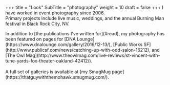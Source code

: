 +++
title = "Look"
SubTitle = "photography"
weight = 10
draft = false
+++
I have worked in event photography since 2006.<br />
Primary projects include live music, weddings, and the annual Burning Man festival in Black Rock City, NV.
<p align="center">
<!--  <iframe src="https://thatguywiththemohawk.smugmug.com/frame/slideshow?key=Bhh5Sb&autoStart=1&captions=1&navigation=0&playButton=0&randomize=1&speed=3&transition=fade&transitionSpeed=2" width="800px" height="600px" frameborder="no" scrolling="no"></iframe> -->
</p>
In addition to [the publications I've written for](#read), my photography has been featured on pages for [DNA Lounge](https://www.dnalounge.com/gallery/2016/12-13/), [Public Works SF](http://www.publicsf.com/news/catching-up-with-odd-salon-16212), and [The Owl Mag](http://www.theowlmag.com/live-reviews/st-vincent-with-tune-yards-fox-theater-oakland-42412/).<br /><br />
A full set of galleries is available at [my SmugMug page](https://thatguywiththemohawk.smugmug.com/).